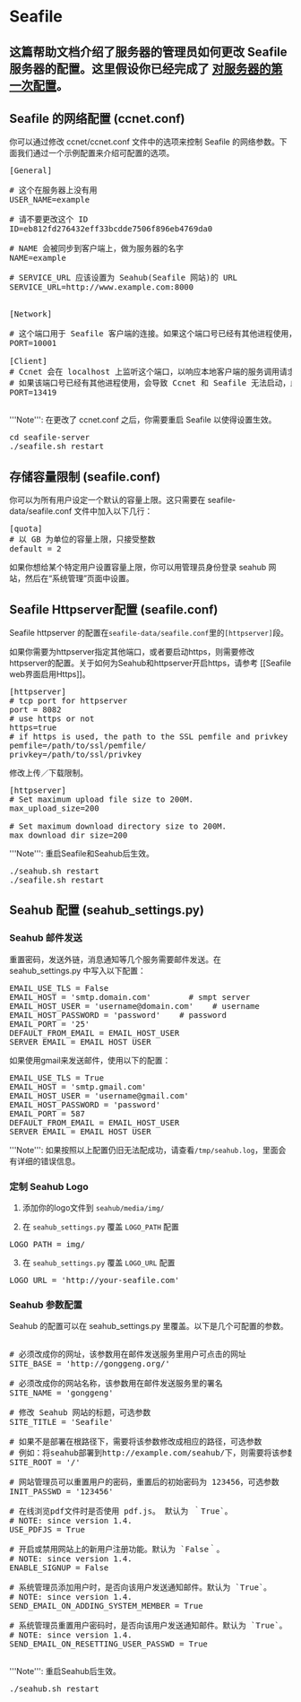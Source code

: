 # Seafile
## 这篇帮助文档介绍了服务器的管理员如何更改 Seafile 服务器的配置。这里假设你已经完成了 [对服务器的第一次配置](deploy.md)。

## Seafile 的网络配置 (ccnet.conf)

你可以通过修改 ccnet/ccnet.conf 文件中的选项来控制 Seafile 的网络参数。下面我们通过一个示例配置来介绍可配置的选项。

<pre>
[General]

# 这个在服务器上没有用
USER_NAME=example

# 请不要更改这个 ID
ID=eb812fd276432eff33bcdde7506f896eb4769da0

# NAME 会被同步到客户端上，做为服务器的名字
NAME=example

# SERVICE_URL 应该设置为 Seahub(Seafile 网站)的 URL
SERVICE_URL=http://www.example.com:8000


[Network]

# 这个端口用于 Seafile 客户端的连接。如果这个端口号已经有其他进程使用，请更改
PORT=10001

[Client]
# Ccnet 会在 localhost 上监听这个端口，以响应本地客户端的服务调用请求（比如 Seahub 网站）。
# 如果该端口号已经有其他进程使用，会导致 Ccnet 和 Seafile 无法启动，此时请更改这个设置
PORT=13419

</pre>

'''Note''': 在更改了 ccnet.conf 之后，你需要重启 Seafile 以使得设置生效。

<pre>
cd seafile-server
./seafile.sh restart
</pre>

## 存储容量限制 (seafile.conf)

你可以为所有用户设定一个默认的容量上限。这只需要在 seafile-data/seafile.conf 文件中加入以下几行：

<pre>
[quota]
# 以 GB 为单位的容量上限，只接受整数
default = 2
</pre>

如果你想给某个特定用户设置容量上限，你可以用管理员身份登录 seahub 网站，然后在“系统管理”页面中设置。

## Seafile Httpserver配置 (seafile.conf)

Seafile httpserver 的配置在<code>seafile-data/seafile.conf</code>里的<code>[httpserver]</code>段。

如果你需要为httpserver指定其他端口，或者要启动https，则需要修改httpserver的配置。关于如何为Seahub和httpserver开启https，请参考 [[Seafile web界面启用Https]]。

<pre>
[httpserver]
# tcp port for httpserver
port = 8082
# use https or not
https=true
# if https is used, the path to the SSL pemfile and privkey must be provided.
pemfile=/path/to/ssl/pemfile/
privkey=/path/to/ssl/privkey
</pre>

修改上传／下载限制。

<pre>
[httpserver]
# Set maximum upload file size to 200M.
max_upload_size=200

# Set maximum download directory size to 200M.
max_download_dir_size=200
</pre>

'''Note''': 重启Seafile和Seahub后生效。

<pre>
./seahub.sh restart
./seafile.sh restart
</pre>

## Seahub 配置 (seahub_settings.py)

### Seahub 邮件发送

重置密码，发送外链，消息通知等几个服务需要邮件发送。在seahub_settings.py 中写入以下配置：

<pre>
EMAIL_USE_TLS = False
EMAIL_HOST = 'smtp.domain.com'        # smpt server
EMAIL_HOST_USER = 'username@domain.com'    # username
EMAIL_HOST_PASSWORD = 'password'    # password
EMAIL_PORT = '25'
DEFAULT_FROM_EMAIL = EMAIL_HOST_USER
SERVER_EMAIL = EMAIL_HOST_USER
</pre>

如果使用gmail来发送邮件，使用以下的配置：

<pre>
EMAIL_USE_TLS = True
EMAIL_HOST = 'smtp.gmail.com'
EMAIL_HOST_USER = 'username@gmail.com'
EMAIL_HOST_PASSWORD = 'password'
EMAIL_PORT = 587
DEFAULT_FROM_EMAIL = EMAIL_HOST_USER
SERVER_EMAIL = EMAIL_HOST_USER
</pre>

'''Note''': 如果按照以上配置仍旧无法配成功，请查看<code>/tmp/seahub.log</code>，里面会有详细的错误信息。

### 定制 Seahub Logo

1. 添加你的logo文件到 <code>seahub/media/img/</code>

2. 在 <code>seahub_settings.py</code> 覆盖 <code>LOGO_PATH</code> 配置

<pre>
LOGO_PATH = img/<your-logo-file-name>
</pre>

3. 在 <code>seahub_settings.py</code> 覆盖 <code>LOGO_URL</code> 配置

<pre>
LOGO_URL = 'http://your-seafile.com'
</pre>

### Seahub 参数配置

Seahub 的配置可以在 seahub_settings.py 里覆盖。以下是几个可配置的参数。

<pre>

# 必须改成你的网址，该参数用在邮件发送服务里用户可点击的网址
SITE_BASE = 'http://gonggeng.org/'

# 必须改成你的网站名称，该参数用在邮件发送服务里的署名
SITE_NAME = 'gonggeng'

# 修改 Seahub 网站的标题，可选参数
SITE_TITLE = 'Seafile'

# 如果不是部署在根路径下，需要将该参数修改成相应的路径，可选参数
# 例如：将seahub部署到http://example.com/seahub/下，则需要将该参数修改成 '/seahub/'
SITE_ROOT = '/'

# 网站管理员可以重置用户的密码，重置后的初始密码为 123456，可选参数
INIT_PASSWD = '123456'

# 在线浏览pdf文件时是否使用 pdf.js。 默认为 ｀True`。
# NOTE: since version 1.4.
USE_PDFJS = True

# 开启或禁用网站上的新用户注册功能。默认为 `False｀。
# NOTE: since version 1.4.
ENABLE_SIGNUP = False

# 系统管理员添加用户时，是否向该用户发送通知邮件。默认为 `True`。
# NOTE: since version 1.4.
SEND_EMAIL_ON_ADDING_SYSTEM_MEMBER = True

# 系统管理员重置用户密码时，是否向该用户发送通知邮件。默认为 `True`。
# NOTE: since version 1.4.
SEND_EMAIL_ON_RESETTING_USER_PASSWD = True

</pre>

'''Note''': 重启Seahub后生效。

<pre>
./seahub.sh restart
</pre>
